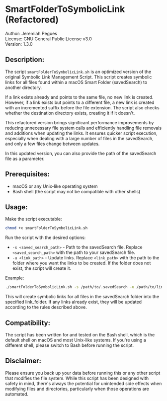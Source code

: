 # SmartFolderToSymbolicLink (Refactored)
Author: Jeremiah Pegues  
License: GNU General Public License v3.0  
Version: 1.3.0  

## Description:

The script `smartFolderToSymbolicLink.sh` is an optimized version of the original Symbolic Link Management Script. This script creates symbolic links for all files found within a macOS Smart Folder (savedSearch) to another directory.

If a link exists already and points to the same file, no new link is created. However, if a link exists but points to a different file, a new link is created with an incremented suffix before the file extension. The script also checks whether the destination directory exists, creating it if it doesn't.

This refactored version brings significant performance improvements by reducing unnecessary file system calls and efficiently handling file removals and additions when updating the links. It ensures quicker script execution, especially when dealing with a large number of files in the savedSearch, and only a few files change between updates.

In this updated version, you can also provide the path of the savedSearch file as a parameter.

## Prerequisites:
* macOS or any Unix-like operating system
* Bash shell (the script may not be compatible with other shells)

## Usage:

Make the script executable:

```bash
chmod +x smartFolderToSymbolicLink.sh
```

Run the script with the desired options:

* `-s <saved_search_path>` - Path to the savedSearch file. Replace `<saved_search_path>` with the path to your savedSearch file.
* `-u <link_path>` - Update links. Replace `<link_path>` with the path to the folder where you want the links to be created. If the folder does not exist, the script will create it.

Example:

```bash
./smartFolderToSymbolicLink.sh -s /path/to/.savedSearch -u /path/to/link_folder
```

This will create symbolic links for all files in the savedSearch folder into the specified link_folder. If any links already exist, they will be updated according to the rules described above.

## Compatibility:
The script has been written for and tested on the Bash shell, which is the default shell on macOS and most Unix-like systems. If you're using a different shell, please switch to Bash before running the script.

## Disclaimer:

Please ensure you back up your data before running this or any other script that modifies the file system. While this script has been designed with safety in mind, there's always the potential for unintended side effects when modifying files and directories, particularly when those operations are automated.

